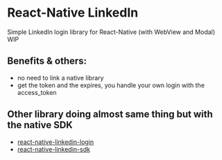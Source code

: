 # React-Native LinkedIn
Simple LinkedIn login library for React-Native (with WebView and Modal) WIP

## Benefits & others:
* no need to link a native library
* get the token and the expires, you handle your own login with the access_token

## Other library doing almost same thing but with the native SDK
* [react-native-linkedin-login](https://www.npmjs.com/package/react-native-linkedin-login)
* [react-native-linkedin-sdk](https://www.npmjs.com/package/react-native-linkedin-sdk)
